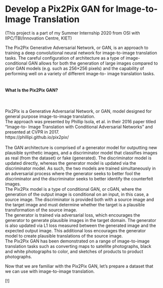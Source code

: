 
# Develop a Pix2Pix GAN for Image-to-Image Translation </br>
(This project is a part of my Summer Internship 2020 from OSI with IIPC/TBI/Innovation Centre, KIET) </br>

The Pix2Pix Generative Adversarial Network, or GAN, is an approach to training a deep convolutional neural network for image-to-image translation tasks.
The careful configuration of architecture as a type of image-conditional GAN allows for both the generation of large images compared to prior GAN models (e.g. such as 256×256 pixels) and the capability of performing well on a variety of different image-to- image translation tasks.
</br></br></brr>

<h4>What Is the Pix2Pix GAN? </h4></br></br>
Pix2Pix is a Generative Adversarial Network, or GAN, model designed for general purpose image-to-image translation. </br>
The approach was presented by Phillip Isola, et al. in their 2016 paper titled “Image-to- Image Translation with Conditional Adversarial Networks” and presented at CVPR in 2017.</br>
https://phillipi.github.io/pix2pix/ </br></br>
The GAN architecture is comprised of a generator model for outputting new plausible synthetic images, and a discriminator model that classifies images as real (from the dataset) or fake (generated). The discriminator model is updated directly, whereas the generator model is updated via the discriminator model. As such, the two models are trained simultaneously in an adversarial process where the generator seeks to better fool the discriminator and the discriminator seeks to better identify the counterfeit images. </br>
The Pix2Pix model is a type of conditional GAN, or cGAN, where the generation of the output image is conditional on an input, in this case, a source image. The discriminator is provided both with a source image and the target image and must determine whether the target is a plausible transformation of the source image. </br>
The generator is trained via adversarial loss, which encourages the generator to generate plausible images in the target domain. The generator is also updated via L1 loss measured between the generated image and the expected output image. This additional loss encourages the generator model to create plausible translations of the source image. </br>
The Pix2Pix GAN has been demonstrated on a range of image-to-image translation tasks such as converting maps to satellite photographs, black and white photographs to color, and sketches of products to product photographs. </br>
     
Now that we are familiar with the Pix2Pix GAN, let’s prepare a dataset that we can use with image-to-image translation.</br>

[!]
